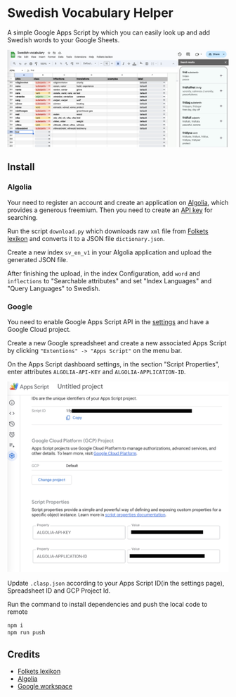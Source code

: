 # Swedish Vocabulary Helper
A simple Google Apps Script by which you can easily look up and add Swedish words to your Google Sheets. 

![screenshot](/images/main.png)

## Install
### Algolia
Your need to register an account and create an application on [Algolia](https://www.algolia.com/), which provides a generous freemium. Then you need to create an [API key](https://dashboard.algolia.com/account/api-keys) for searching.

Run the script `download.py` which downloads raw `xml` file from [Folkets lexikon](https://folkets-lexikon.csc.kth.se/folkets/om.en.html) and converts it to a JSON file `dictionary.json`.

Create a new index `sv_en_v1` in your Algolia application and upload the generated JSON file.

After finishing the upload, in the index Configuration, add `word` and `inflections` to "Searchable attributes" and set "Index Languages" and "Query Languages" to Swedish.

### Google
You need to enable Google Apps Script API in the [settings](https://script.google.com/home/usersettings) and have a Google Cloud project.

Create a new Google spreadsheet and create a new associated Apps Script by clicking `"Extentions" -> "Apps Script"` on the menu bar.

On the Apps Script dashboard settings, in the section "Script Properties", enter attributes `ALGOLIA-API-KEY` and `ALGOLIA-APPLICATION-ID`.

![settings](/images/settings.jpg)

Update `.clasp.json` according to your Apps Script ID(in the settings page), Spreadsheet ID and GCP Project Id.

Run the command to install dependencies and push the local code to remote 
```
npm i
npm run push
```

## Credits
* [Folkets lexikon](https://folkets-lexikon.csc.kth.se/folkets/om.html)
* [Algolia](algolia.com)
* [Google workspace](https://workspace.google.com/)